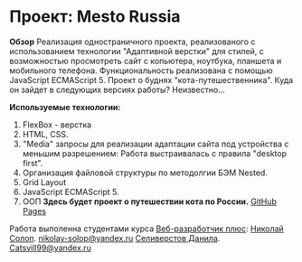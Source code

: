 # Проект: Mesto Russia

**Обзор**
Реализация одностраничного проекта, реализованого с использованием технологии "Адаптивной верстки" для стилей, с возможностью просмотреть сайт с копьютера, ноутбука, планшета и мобильного телефона. Функциональность реализована с помощью JavaScript ECMAScript 5.
Проект о буднях "кота-путешественника". Куда он зайдет в следующих версиях работы? Неизвестно...

**Используемые технологии:**
1. FlexBox - верстка
2. HTML, CSS.
3. "Media" запросы для реализации адаптации сайта под устройства с меньшим разрешением: Работа выстраивалась с правила "desktop first".
4. Организация файловой структуры по методолгии БЭМ Nested.
5. Grid Layout
6. JavaScript ECMAScript 5.
7. OOП
**Здесь будет проект о путешествии кота по России.**
[GitHub Pages](https://seliverstovdanila.github.io/mesto-project/)

Работа выполенна студентами курса [Веб-разработчик плюс](https://practicum.yandex.ru/):
[Николай Солоп](https://github.com/NikolaySolop). 
nikolay-solop@yandex.ru
[Селиверстов Данила](https://github.com/SeliverstovDanila). 
Catsvill99@yandex.ru

